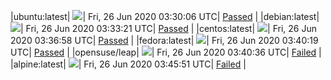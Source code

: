 |ubuntu:latest| ![](https://acmesh-official.github.io/acmetest/status/ubuntu-latest.svg?1593142206)| Fri, 26 Jun 2020 03:30:06 UTC| [Passed](https://github.com/acmesh-official/acmetest/blob/master/logs/ubuntu-latest.out) |
|debian:latest| ![](https://acmesh-official.github.io/acmetest/status/debian-latest.svg?1593142401)| Fri, 26 Jun 2020 03:33:21 UTC| [Passed](https://github.com/acmesh-official/acmetest/blob/master/logs/debian-latest.out) |
|centos:latest| ![](https://acmesh-official.github.io/acmetest/status/centos-latest.svg?1593142618)| Fri, 26 Jun 2020 03:36:58 UTC| [Passed](https://github.com/acmesh-official/acmetest/blob/master/logs/centos-latest.out) |
|fedora:latest| ![](https://acmesh-official.github.io/acmetest/status/fedora-latest.svg?1593142819)| Fri, 26 Jun 2020 03:40:19 UTC| [Passed](https://github.com/acmesh-official/acmetest/blob/master/logs/fedora-latest.out) |
|opensuse/leap| ![](https://acmesh-official.github.io/acmetest/status/opensuse-leap.svg?1593142836)| Fri, 26 Jun 2020 03:40:36 UTC| [Failed](https://github.com/acmesh-official/acmetest/blob/master/logs/opensuse-leap.out) |
|alpine:latest| ![](https://acmesh-official.github.io/acmetest/status/alpine-latest.svg?1593143151)| Fri, 26 Jun 2020 03:45:51 UTC| [Failed](https://github.com/acmesh-official/acmetest/blob/master/logs/alpine-latest.out) |
